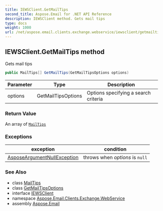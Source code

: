 ```yaml
---
title: IEWSClient.GetMailTips
second_title: Aspose.Email for .NET API Reference
description: IEWSClient method. Gets mail tips
type: docs
weight: 1000
url: /net/aspose.email.clients.exchange.webservice/iewsclient/getmailtips/
---
```

## IEWSClient.GetMailTips method

Gets mail tips

```csharp
public MailTips[] GetMailTips(GetMailTipsOptions options)
```

| Parameter | Type | Description |
| --- | --- | --- |
| options | GetMailTipsOptions | Options specifying a search criteria |

### Return Value

An array of [`MailTips`](../../mailtips/)

### Exceptions

| exception | condition |
| --- | --- |
| [AsposeArgumentNullException](../../../aspose.email/asposeargumentnullexception/) | throws when *options* is `null` |

### See Also

* class [MailTips](../../mailtips/)
* class [GetMailTipsOptions](../../getmailtipsoptions/)
* interface [IEWSClient](../)
* namespace [Aspose.Email.Clients.Exchange.WebService](../../iewsclient/)
* assembly [Aspose.Email](../../../)


